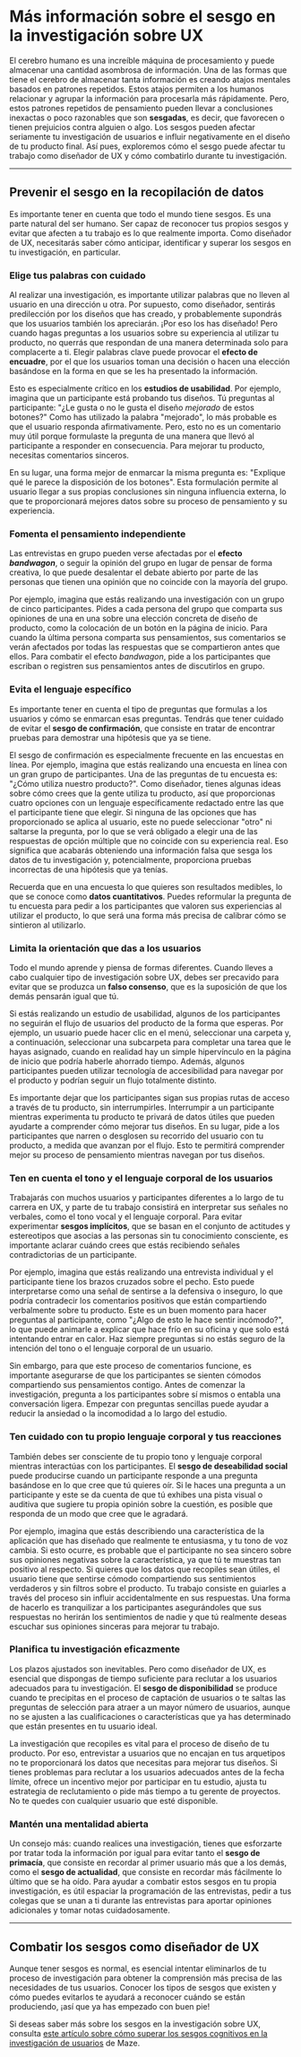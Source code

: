 # Más información sobre el sesgo en la investigación sobre UX

El cerebro humano es una increíble máquina de procesamiento y puede almacenar una cantidad asombrosa de información. Una de las formas que tiene el cerebro de almacenar tanta información es creando atajos mentales basados en patrones repetidos. Estos atajos permiten a los humanos relacionar y agrupar la información para procesarla más rápidamente. Pero, estos patrones repetidos de pensamiento pueden llevar a conclusiones inexactas o poco razonables que son **sesgadas**, es decir, que favorecen o tienen prejuicios contra alguien o algo. Los sesgos pueden afectar seriamente tu investigación de usuarios e influir negativamente en el diseño de tu producto final. Así pues, exploremos cómo el sesgo puede afectar tu trabajo como diseñador de UX y cómo combatirlo durante tu investigación.

---

## Prevenir el sesgo en la recopilación de datos

Es importante tener en cuenta que todo el mundo tiene sesgos. Es una parte natural del ser humano. Ser capaz de reconocer tus propios sesgos y evitar que afecten a tu trabajo es lo que realmente importa. Como diseñador de UX, necesitarás saber cómo anticipar, identificar y superar los sesgos en tu investigación, en particular.

### Elige tus palabras con cuidado

Al realizar una investigación, es importante utilizar palabras que no lleven al usuario en una dirección u otra. Por supuesto, como diseñador, sentirás predilección por los diseños que has creado, y probablemente supondrás que los usuarios también los apreciarán. ¡Por eso los has diseñado! Pero cuando hagas preguntas a los usuarios sobre su experiencia al utilizar tu producto, no querrás que respondan de una manera determinada solo para complacerte a ti. Elegir palabras clave puede provocar el **efecto de encuadre**, por el que los usuarios toman una decisión o hacen una elección basándose en la forma en que se les ha presentado la información.

Esto es especialmente crítico en los **estudios de usabilidad**. Por ejemplo, imagina que un participante está probando tus diseños. Tú preguntas al participante: "¿Le gusta o no le gusta el diseño *mejorado* de estos botones?" Como has utilizado la palabra "mejorado", lo más probable es que el usuario responda afirmativamente. Pero, esto no es un comentario muy útil porque formulaste la pregunta de una manera que llevó al participante a responder en consecuencia. Para mejorar tu producto, necesitas comentarios sinceros.

En su lugar, una forma mejor de enmarcar la misma pregunta es: "Explique qué le parece la disposición de los botones". Esta formulación permite al usuario llegar a sus propias conclusiones sin ninguna influencia externa, lo que te proporcionará mejores datos sobre su proceso de pensamiento y su experiencia.

### Fomenta el pensamiento independiente

Las entrevistas en grupo pueden verse afectadas por el **efecto *bandwagon***, o seguir la opinión del grupo en lugar de pensar de forma creativa, lo que puede desalentar el debate abierto por parte de las personas que tienen una opinión que no coincide con la mayoría del grupo.

Por ejemplo, imagina que estás realizando una investigación con un grupo de cinco participantes. Pides a cada persona del grupo que comparta sus opiniones de una en una sobre una elección concreta de diseño de producto, como la colocación de un botón en la página de inicio. Para cuando la última persona comparta sus pensamientos, sus comentarios se verán afectados por todas las respuestas que se compartieron antes que ellos. Para combatir el efecto *bandwagon*, pide a los participantes que escriban o registren sus pensamientos antes de discutirlos en grupo.

### Evita el lenguaje específico

Es importante tener en cuenta el tipo de preguntas que formulas a los usuarios y cómo se enmarcan esas preguntas. Tendrás que tener cuidado de evitar el **sesgo de confirmación**, que consiste en tratar de encontrar pruebas para demostrar una hipótesis que ya se tiene.

El sesgo de confirmación es especialmente frecuente en las encuestas en línea. Por ejemplo, imagina que estás realizando una encuesta en línea con un gran grupo de participantes. Una de las preguntas de tu encuesta es: "¿Cómo utiliza nuestro producto?". Como diseñador, tienes algunas ideas sobre cómo crees que la gente utiliza tu producto, así que proporcionas cuatro opciones con un lenguaje específicamente redactado entre las que el participante tiene que elegir. Si ninguna de las opciones que has proporcionado se aplica al usuario, este no puede seleccionar "otro" ni saltarse la pregunta, por lo que se verá obligado a elegir una de las respuestas de opción múltiple que no coincide con su experiencia real. Eso significa que acabarás obteniendo una información falsa que sesga los datos de tu investigación y, potencialmente, proporciona pruebas incorrectas de una hipótesis que ya tenías.

Recuerda que en una encuesta lo que quieres son resultados medibles, lo que se conoce como **datos cuantitativos**. Puedes reformular la pregunta de tu encuesta para pedir a los participantes que valoren sus experiencias al utilizar el producto, lo que será una forma más precisa de calibrar cómo se sintieron al utilizarlo.

### Limita la orientación que das a los usuarios

Todo el mundo aprende y piensa de formas diferentes. Cuando lleves a cabo cualquier tipo de investigación sobre UX, debes ser precavido para evitar que se produzca un **falso consenso**, que es la suposición de que los demás pensarán igual que tú.

Si estás realizando un estudio de usabilidad, algunos de los participantes no seguirán el flujo de usuarios del producto de la forma que esperas. Por ejemplo, un usuario puede hacer clic en el menú, seleccionar una carpeta y, a continuación, seleccionar una subcarpeta para completar una tarea que le hayas asignado, cuando en realidad hay un simple hipervínculo en la página de inicio que podría haberle ahorrado tiempo. Además, algunos participantes pueden utilizar tecnología de accesibilidad para navegar por el producto y podrían seguir un flujo totalmente distinto.

Es importante dejar que los participantes sigan sus propias rutas de acceso a través de tu producto, sin interrumpirles. Interrumpir a un participante mientras experimenta tu producto te privará de datos útiles que pueden ayudarte a comprender cómo mejorar tus diseños. En su lugar, pide a los participantes que narren o desglosen su recorrido del usuario con tu producto, a medida que avanzan por el flujo. Esto te permitirá comprender mejor su proceso de pensamiento mientras navegan por tus diseños.

### Ten en cuenta el tono y el lenguaje corporal de los usuarios

Trabajarás con muchos usuarios y participantes diferentes a lo largo de tu carrera en UX, y parte de tu trabajo consistirá en interpretar sus señales no verbales, como el tono vocal y el lenguaje corporal. Para evitar experimentar **sesgos implícitos**, que se basan en el conjunto de actitudes y estereotipos que asocias a las personas sin tu conocimiento consciente, es importante aclarar cuándo crees que estás recibiendo señales contradictorias de un participante.

Por ejemplo, imagina que estás realizando una entrevista individual y el participante tiene los brazos cruzados sobre el pecho. Esto puede interpretarse como una señal de sentirse a la defensiva o inseguro, lo que podría contradecir los comentarios positivos que están compartiendo verbalmente sobre tu producto. Este es un buen momento para hacer preguntas al participante, como "¿Algo de esto le hace sentir incómodo?", lo que puede animarle a explicar que hace frío en su oficina y que solo está intentando entrar en calor. Haz siempre preguntas si no estás seguro de la intención del tono o el lenguaje corporal de un usuario.

Sin embargo, para que este proceso de comentarios funcione, es importante asegurarse de que los participantes se sienten cómodos compartiendo sus pensamientos contigo. Antes de comenzar la investigación, pregunta a los participantes sobre sí mismos o entabla una conversación ligera. Empezar con preguntas sencillas puede ayudar a reducir la ansiedad o la incomodidad a lo largo del estudio.

### Ten cuidado con tu propio lenguaje corporal y tus reacciones

También debes ser consciente de tu propio tono y lenguaje corporal mientras interactúas con los participantes. El **sesgo de deseabilidad social** puede producirse cuando un participante responde a una pregunta basándose en lo que cree que tú quieres oír. Si le haces una pregunta a un participante y este se da cuenta de que tú exhibes una pista visual o auditiva que sugiere tu propia opinión sobre la cuestión, es posible que responda de un modo que cree que le agradará.

Por ejemplo, imagina que estás describiendo una característica de la aplicación que has diseñado que realmente te entusiasma, y tu tono de voz cambia. Si esto ocurre, es probable que el participante no sea sincero sobre sus opiniones negativas sobre la característica, ya que tú te muestras tan positivo al respecto. Si quieres que los datos que recopiles sean útiles, el usuario tiene que sentirse cómodo compartiendo sus sentimientos verdaderos y sin filtros sobre el producto. Tu trabajo consiste en guiarles a través del proceso sin influir accidentalmente en sus respuestas. Una forma de hacerlo es tranquilizar a los participantes asegurándoles que sus respuestas no herirán los sentimientos de nadie y que tú realmente deseas escuchar sus opiniones sinceras para mejorar tu trabajo.

### Planifica tu investigación eficazmente

Los plazos ajustados son inevitables. Pero como diseñador de UX, es esencial que dispongas de tiempo suficiente para reclutar a los usuarios adecuados para tu investigación. El **sesgo de disponibilidad** se produce cuando te precipitas en el proceso de captación de usuarios o te saltas las preguntas de selección para atraer a un mayor número de usuarios, aunque no se ajusten a las cualificaciones o características que ya has determinado que están presentes en tu usuario ideal.

La investigación que recopiles es vital para el proceso de diseño de tu producto. Por eso, entrevistar a usuarios que no encajan en tus arquetipos no te proporcionará los datos que necesitas para mejorar tus diseños. Si tienes problemas para reclutar a los usuarios adecuados antes de la fecha límite, ofrece un incentivo mejor por participar en tu estudio, ajusta tu estrategia de reclutamiento o pide más tiempo a tu gerente de proyectos. No te quedes con cualquier usuario que esté disponible.

### Mantén una mentalidad abierta

Un consejo más: cuando realices una investigación, tienes que esforzarte por tratar toda la información por igual para evitar tanto el **sesgo de primacía**, que consiste en recordar al primer usuario más que a los demás, como el **sesgo de actualidad**, que consiste en recordar más fácilmente lo último que se ha oído. Para ayudar a combatir estos sesgos en tu propia investigación, es útil espaciar la programación de las entrevistas, pedir a tus colegas que se unan a ti durante las entrevistas para aportar opiniones adicionales y tomar notas cuidadosamente.

---

## Combatir los sesgos como diseñador de UX

Aunque tener sesgos es normal, es esencial intentar eliminarlos de tu proceso de investigación para obtener la comprensión más precisa de las necesidades de tus usuarios. Conocer los tipos de sesgos que existen y cómo puedes evitarlos te ayudará a reconocer cuándo se están produciendo, ¡así que ya has empezado con buen pie!

Si deseas saber más sobre los sesgos en la investigación sobre UX, consulta [este artículo sobre cómo superar los sesgos cognitivos en la investigación de usuarios](https://maze.co/blog/cognitive-bias-user-research/) de Maze.
